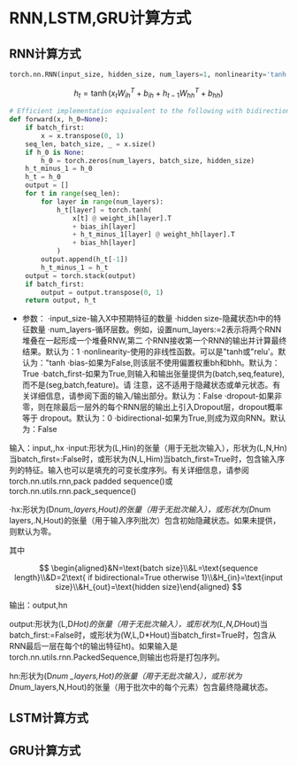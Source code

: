 # RNN,LSTM,GRU计算方式

## RNN计算方式

```python
torch.nn.RNN(input_size, hidden_size, num_layers=1, nonlinearity='tanh', bias=True, batch_first=False, dropout=0.0, bidirectional=False, device=None, dtype=None)
```

$$
h_t=\tanh(x_tW_{ih}^T+b_{ih}+h_{t-1}W_{hh}^T+b_{hh})
$$

```python
# Efficient implementation equivalent to the following with bidirectional=False
def forward(x, h_0=None):
    if batch_first:
        x = x.transpose(0, 1)
    seq_len, batch_size, _ = x.size()
    if h_0 is None:
        h_0 = torch.zeros(num_layers, batch_size, hidden_size)
    h_t_minus_1 = h_0
    h_t = h_0
    output = []
    for t in range(seq_len):
        for layer in range(num_layers):
            h_t[layer] = torch.tanh(
                x[t] @ weight_ih[layer].T
                + bias_ih[layer]
                + h_t_minus_1[layer] @ weight_hh[layer].T
                + bias_hh[layer]
            )
        output.append(h_t[-1])
        h_t_minus_1 = h_t
    output = torch.stack(output)
    if batch_first:
        output = output.transpose(0, 1)
    return output, h_t
```

* 参数：
  ·input_size-输入X中预期特征的数量
  ·hidden size-隐藏状态h中的特征数量
  ·num_layers-循环层数。例如，设置num_layers:=2表示将两个RNN堆叠在一起形成一个堆叠RNW,第二
  个RNN接收第一个RNN的输出并计算最终结果。默认为：1
  ·nonlinearity-使用的非线性函数。可以是"tanh或"relu'。默认为："tanh
  ·bias-如果为False,则该层不使用偏置权重bh和bhh。默认为：True
  ·batch_first-如果为True,则输入和输出张量提供为(batch,seq,feature),而不是(seg,batch,feature)。请
  注意，这不适用于隐藏状态或单元状态。有关详细信息，请参阅下面的输入/输出部分。默认为：False
  ·dropout-如果非零，则在除最后一层外的每个RNN层的输出上引入Dropout层，dropout概率等于
  dropout。默认为：0
  ·bidirectional-如果为True,则成为双向RNN。默认为：False


输入：input,,hx
·input:形状为(L,Hin)的张量（用于无批次输入），形状为(L,N,Hn)当batch_first=:False时，或形状为(N,L,Him)当batch_first=True时，包含输入序列的特征。输入也可以是填充的可变长度序列。有关详细信息，请参阅torch.nn.utils.rnn,pack padded sequence()或torch.nn.utils.rnn.pack_sequence()

·hx:形状为(D*num_layers,Hout)的张量（用于无批次输入），或形状为(D*num layers,.N,Hout)的张量（用于输入序列批次）包含初始隐藏状态。如果未提供，则默认为零。

其中

$$
\begin{aligned}&N=\text{batch size}\\&L=\text{sequence length}\\&D=2\text{ if bidirectional=True otherwise 1}\\&H_{in}=\text{input size}\\&H_{out}=\text{hidden size}\end{aligned}
$$

输出：output,hn

output:形状为(L,D*Hot)的张量（用于无批次输入），或形状为(L,N,D*Hout)当batch_first:=False时，或形状为(W,L,D*Hout)当batch_first=True时，包含从RNN最后一层在每个t的输出特征ht)。如果输入是torch.nn.utils.rnn.PackedSequence,则输出也将是打包序列。

hn:形状为(D*num _layers,Hot)的张量（用于无批次输入），或形状为D*num_layers,N,Hout)的张量（用于批次中的每个元素）包含最终隐藏状态。

## LSTM计算方式



## GRU计算方式
